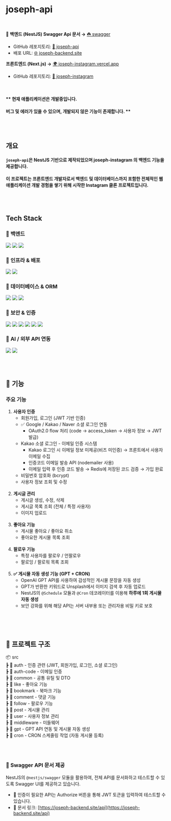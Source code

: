 # joseph-api
<br>


**🚀 백엔드 (NestJS) Swagger Api 문서 →** [☘️ swagger](https://joseph-backend.site/api) 

- GitHub 레포지토리: [📂 joseph-api](https://github.com/changmoolee/joseph-api)
- 배포 URL: [🌐 joseph-backend.site](https://joseph-backend.site)

**프론트엔드 (Next.js) →** [🌍 joseph-instagram.vercel.app](https://joseph-instagram.vercel.app/)

- GitHub 레포지토리: [📂 joseph-instagram](https://github.com/changmoolee/joseph-instagram)

<br>

#### \*\* 현재 애플리케이션은 개발중입니다.

#### 버그 및 에러가 있을 수 있으며, 개발되지 않은 기능이 존재합니다. \*\*

<br><br>

## 개요

#### `joseph-api`은 NestJS 기반으로 제작되었으며 joseph-instagram 의 백엔드 기능을 제공합니다.<br>

#### 이 프로젝트는 프론트엔드 개발자로서 백엔드 및 데이터베이스까지 포함한 전체적인 웹 애플리케이션 개발 경험을 쌓기 위해 시작한 Instagram 클론 프로젝트입니다.

<br><br>

## Tech Stack

### 📌 **백엔드**

<img src="https://img.shields.io/badge/NestJS-E0234E?style=flat-square&logo=NestJS&logoColor=white"/></a>
<img src="https://img.shields.io/badge/TypeScript-3178C6?style=flat-square&logo=TypeScript&logoColor=white"/></a>
<img src="https://img.shields.io/badge/Node.js-339933?style=flat-square&logo=Node.js&logoColor=white"/></a>

### 📌 **인프라 & 배포**

<img src="https://img.shields.io/badge/AWS-EC2-FF9900?style=flat-square&logo=Amazon-EC2&logoColor=white"/></a>
<img src="https://img.shields.io/badge/AWS-S3-569A31?style=flat-square&logo=Amazon-S3&logoColor=white"/></a>

### 📌 **데이터베이스 & ORM**

<img src="https://img.shields.io/badge/MySQL-4479A1?style=flat-square&logo=MySQL&logoColor=white"/></a>
<img src="https://img.shields.io/badge/TypeORM-FF5733?style=flat-square&logo=typeorm&logoColor=white"/></a>
<img src="https://img.shields.io/badge/AWS-S3-569A31?style=flat-square&logo=Amazon-S3&logoColor=white"/></a>

### 📌 **보안 & 인증**

<img src="https://img.shields.io/badge/JWT-black?style=flat-square&logo=jsonwebtokens&logoColor=white"/></a>
<img src="https://img.shields.io/badge/bcrypt-aaaaaa?style=flat-square&logo=security&logoColor=white"/></a>
<img src="https://img.shields.io/badge/Google OAuth2.0-4285F4?style=flat-square&logo=google&logoColor=white"/></a>
<img src="https://img.shields.io/badge/Kakao OAuth2.0-FEE500?style=flat-square&logo=kakao&logoColor=black"/>
<img src="https://img.shields.io/badge/Naver OAuth2.0-03C75A?style=flat-square&logo=naver&logoColor=white"/>
<img src="https://img.shields.io/badge/Redis-DC382D?style=flat-square&logo=redis&logoColor=white"/>

### 📌 **AI / 외부 API 연동**

<div>
<img src="https://img.shields.io/badge/OpenAI-412991?style=flat-square&logo=openai&logoColor=white"/>
<img src="https://img.shields.io/badge/Unsplash-000000?style=flat-square&logo=Unsplash&logoColor=white"/>
</div>

<br><br>

## 📌 기능

### 주요 기능

1. **사용자 인증** <br>
   - 회원가입, 로그인 (JWT 기반 인증)
   - ✅ Google / Kakao / Naver 소셜 로그인 연동
     - OAuth2.0 flow 처리 (code → access_token → 사용자 정보 → JWT 발급)
   - Kakao 소셜 로그인 - 이메일 인증 시스템
     - Kakao 로그인 시 이메일 정보 미제공(비즈 미인증) → 프론트에서 사용자 이메일 수집
     - 인증코드 이메일 발송 API (nodemailer 사용)
     - 이메일 입력 후 인증 코드 발송 → Redis에 저장된 코드 검증 → 가입 완료
   - 비밀번호 암호화 (bcrypt)<br>
   - 사용자 정보 조회 및 수정<br><br>
2. **게시글 관리** <br>
   - 게시글 생성, 수정, 삭제<br>
   - 게시글 목록 조회 (전체 / 특정 사용자)<br>
   - 이미지 업로드<br><br>
3. **좋아요 기능** <br>
   - 게시물 좋아요 / 좋아요 취소<br>
   - 좋아요한 게시물 목록 조회<br><br>
4. **팔로우 기능** <br>
   - 특정 사용자를 팔로우 / 언팔로우<br>
   - 팔로잉 / 팔로워 목록 조회<br><br>
5. **✅ 게시물 자동 생성 기능 (GPT + CRON)** <br>  
   - OpenAI GPT API를 사용하여 감성적인 게시물 문장을 자동 생성  
   - GPT가 반환한 키워드로 Unsplash에서 이미지 검색 후 자동 업로드  
   - NestJS의 `@Schedule` 모듈과 `@Cron` 데코레이터를 이용해 **하루에 1회 게시물 자동 생성**  
   - 보안 강화를 위해 해당 API는 서버 내부용 또는 관리자용 비밀 키로 보호<br><br>



<br><br>

## 📂 프로젝트 구조

📦 src<br>
┣ 📂 auth - 인증 관련 (JWT, 회원가입, 로그인, 소셜 로그인)<br>
┣ 📂 auth-code - 이메일 인증<br>
┣ 📂 common - 공통 유틸 및 DTO<br>
┣ 📂 like - 좋아요 기능<br>
┣ 📂 bookmark - 북마크 기능<br>
┣ 📂 comment - 댓글 기능<br>
┣ 📂 follow - 팔로우 기능<br>
┣ 📂 post - 게시물 관리<br>
┣ 📂 user - 사용자 정보 관리<br>
┣ 📂 middleware - 미들웨어 <br>
┣ 📂 gpt - GPT API 연동 및 게시물 자동 생성 <br>
┣ 📂 cron - CRON 스케줄링 작업 (자동 게시물 등록) <br>

<br><br>

### 📘 Swagger API 문서 제공

NestJS의 `@nestjs/swagger` 모듈을 활용하여, 전체 API를 문서화하고 테스트할 수 있도록 Swagger UI를 제공하고 있습니다.

- 🔐 인증이 필요한 API는 Authorize 버튼을 통해 JWT 토큰을 입력하여 테스트할 수 있습니다.
- 🚀 문서 링크: [https://joseph-backend.site/api](https://joseph-backend.site/api)

